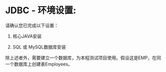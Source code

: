 # JDBC - 环境设置:

请确认您已完成以下设置：

1.  核心JAVA安装

2.  SQL 或 MySQL数据库安装

除上述者外，需要建立一个数据库，为本程测试项目使用。假设这是EMP，在同一个数据库上创建表Employees。

